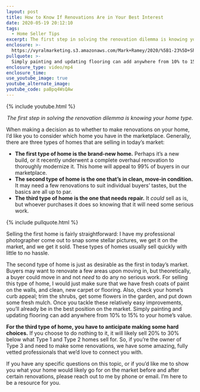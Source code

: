 ```yaml
---
layout: post
title: How to Know If Renovations Are in Your Best Interest
date: 2020-05-19 20:12:10
tags:
  - Home Seller Tips
excerpt: The first step in solving the renovation dilemma is knowing your home type.
enclosure: >-
  https://vyralmarketing.s3.amazonaws.com/Mark+Ramey/2020/%5B1-23%5D+Should+You+Renovate+Before+You+Sell_.mp4
pullquote: >-
  Simply painting and updating flooring can add anywhere from 10% to 15% to your home’s value.
enclosure_type: video/mp4
enclosure_time:
use_youtube_image: true
youtube_alternate_image:
youtube_code: paBpq4WsQAw
---
```


{% include youtube.html %}

<p style="text-align: center;"><em>The first step in solving the renovation dilemma is knowing your home type.</em></p>

When making a decision as to whether to make renovations on your home, I’d like you to consider which home you have in the marketplace. Generally, there are three types of homes that are selling in today’s market:&nbsp;

<ul>
  <li>
    <strong>The first type of home is the brand-new home.</strong> Perhaps it’s a new build, or it recently underwent a complete overhaul renovation to thoroughly modernize it. This home will appeal to 99% of buyers in our marketplace.</li>

  <li>
    <strong>The second type of home is the one that’s in clean, move-in condition.</strong> It may need a few renovations to suit individual buyers’ tastes, but the basics are all up to par.</li>

  <li>
    <strong>The third type of home is the one that needs repair.</strong> It <em>could</em> sell as is, but whoever purchases it does so knowing that it will need some serious work.</li>
</ul>
{% include pullquote.html %}

Selling the first home is fairly straightforward: I have my professional photographer come out to snap some stellar pictures, we get it on the market, and we get it sold. These types of homes usually sell quickly with little to no hassle.

The second type of home is just as desirable as the first in today’s market. Buyers may want to renovate a few areas upon moving in, but theoretically, a buyer could move in and not *need* to do any no serious work. For selling this type of home, I would just make sure that we have fresh coats of paint on the walls, and clean, new carpet or flooring. Also, check your home’s curb appeal; trim the shrubs, get some flowers in the garden, and put down some fresh mulch. Once you tackle these relatively easy improvements, you’ll already be in the best position on the market. Simply painting and updating flooring can add anywhere from 10% to 15% to your home’s value.&nbsp;

**For the third type of home, you have to anticipate making some hard choices.** If you choose to do nothing to it, it will likely sell 20% to 30% below what Type 1 and Type 2 homes sell for. So, if you’re the owner of Type 3 and need to make some renovations, we have some amazing, fully vetted professionals that we’d love to connect you with.&nbsp;

If you have any specific questions on this topic, or if you’d like me to show you what your home would likely go for on the market before and after certain renovations, please reach out to me by phone or email. I’m here to be a resource for you.